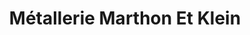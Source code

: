 ---
title: "Métallerie Marthon Et Klein"
url: /saint-brice-courcelles/metallerie-marthon-et-klein/
shop: Schlüsseldienst
---